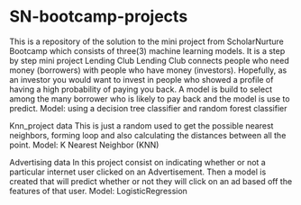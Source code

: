 # SN-bootcamp-projects

This is a repository of the solution to the mini project from ScholarNurture Bootcamp which  consists of three(3) machine learning models. It is a step by step mini project
Lending Club
Lending Club connects people who need money (borrowers) with people who have money (investors). Hopefully, as an investor you would want to invest in people who showed a profile of having a high probability of paying you back. A model is build to select among the many borrower who is likely to pay back and the model is use to predict.
Model: using a decision tree classifier and random forest classifier

Knn_project data
This is just a random used to get the possible nearest neighbors, forming loop and also calculating the distances between all the point.
Model: K Nearest Neighbor (KNN)

Advertising data
In this project consist on indicating whether or not a particular internet user clicked on an Advertisement. Then a  model is created that will predict whether or not they will click on an ad based off the features of that user.
Model: LogisticRegression
